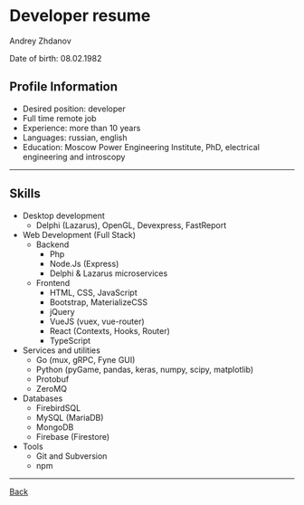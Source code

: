# Developer resume

Andrey Zhdanov

Date of birth: 08.02.1982

## Profile Information

- Desired position: developer
- Full time remote job
- Experience: more than 10 years
- Languages: russian, english
- Education: Moscow Power Engineering Institute, PhD, electrical engineering and introscopy

---

## Skills

- Desktop development
  - Delphi (Lazarus), OpenGL, Devexpress, FastReport
- Web Development (Full Stack)
  - Backend
    - Php
    - Node.Js (Express)
    - Delphi & Lazarus microservices
  - Frontend
    - HTML, CSS, JavaScript
    - Bootstrap, MaterializeCSS
    - jQuery
    - VueJS (vuex, vue-router)
    - React (Contexts, Hooks, Router)
    - TypeScript
- Services and utilities
  - Go (mux, gRPC, Fyne GUI)
  - Python (pyGame, pandas, keras, numpy, scipy, matplotlib)
  - Protobuf
  - ZeroMQ
- Databases
  - FirebirdSQL
  - MySQL (MariaDB)
  - MongoDB
  - Firebase (Firestore)
- Tools
  - Git and Subversion
  - npm

---

[Back](./README_en.md)
